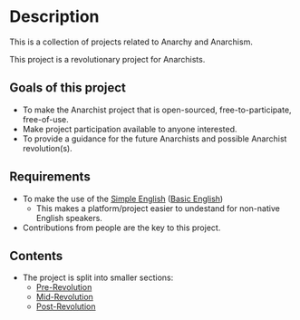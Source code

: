 # Description

This is a collection of projects related to Anarchy and Anarchism.

This project is a revolutionary project for Anarchists.

## Goals of this project

- To make the Anarchist project that is open-sourced, free-to-participate, free-of-use.
- Make project participation available to anyone interested.
- To provide a guidance for the future Anarchists and possible Anarchist revolution(s).

## Requirements
- To make the use of the [Simple English][Simple English] ([Basic English][basicEnglishWordList])
  - This makes a platform/project easier to undestand for non-native English speakers.
- Contributions from people are the key to this project.

## Contents

- The project is split into smaller sections:
  - [Pre-Revolution][PreR]
  - [Mid-Revolution][MidR]
  - [Post-Revolution][PostR]


[Simple English]: https://en.wikipedia.org/wiki/Basic_English
[basicEnglishWordList]: https://simple.wikipedia.org/wiki/Wikipedia:Basic_English_combined_wordlist
[PreR]: https://github.com/anarchism/anarchy/blob/master/PreR.md
[MidR]: https://github.com/anarchism/anarchy/blob/master/MidR.md
[PostR]: https://github.com/anarchism/anarchy/blob/master/PostR.md
